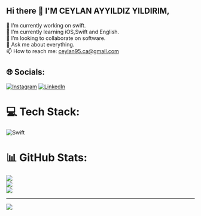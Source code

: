 ## Hi there 👋 I'M CEYLAN AYYILDIZ YILDIRIM,
🔭 I’m currently working on swift.<br>🌱 I’m currently learning iOS,Swift and English.<br>👯 I’m looking to collaborate on software.<br>💬 Ask me about everything.<br>📫 How to reach me: ceylan95.ca@gmail.com


## 🌐 Socials:
[![Instagram](https://img.shields.io/badge/Instagram-%23E4405F.svg?logo=Instagram&logoColor=white)](https://instagram.com/https://www.instagram.com/ceylanayyldz/) [![LinkedIn](https://img.shields.io/badge/LinkedIn-%230077B5.svg?logo=linkedin&logoColor=white)](https://linkedin.com/in/www.linkedin.com/in/ceylan-ayyıldız-yıldırım-677a90323) 

# 💻 Tech Stack:
![Swift](https://img.shields.io/badge/swift-F54A2A?style=for-the-badge&logo=swift&logoColor=white)
# 📊 GitHub Stats:
![](https://github-readme-stats.vercel.app/api?username=ceylanayyldz&theme=ambient_gradient&hide_border=false&include_all_commits=true&count_private=true)<br/>
![](https://github-readme-streak-stats.herokuapp.com/?user=ceylanayyldz&theme=ambient_gradient&hide_border=false)<br/>
![](https://github-readme-stats.vercel.app/api/top-langs/?username=ceylanayyldz&theme=ambient_gradient&hide_border=false&include_all_commits=true&count_private=true&layout=compact)

---
[![](https://visitcount.itsvg.in/api?id=ceylanayyldz&icon=0&color=0)](https://visitcount.itsvg.in)

<!-- Proudly created with GPRM ( https://gprm.itsvg.in ) -->
